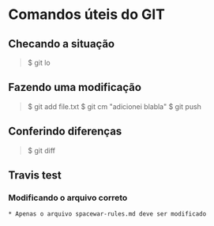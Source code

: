 # Comandos úteis do GIT

## Checando a situação

> $ git lo

## Fazendo uma modificação

> $ git add file.txt
> $ git cm "adicionei blabla"
> $ git push

## Conferindo diferenças

> $ git diff

## Travis test

### Modificando o arquivo correto

    * Apenas o arquivo spacewar-rules.md deve ser modificado

